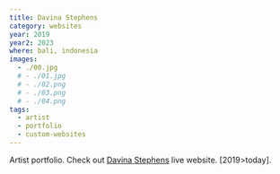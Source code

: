 ```yaml
---
title: Davina Stephens
category: websites
year: 2019
year2: 2023
where: bali, indonesia
images:
  - ./00.jpg
  # - ./01.jpg
  # - ./02.png
  # - ./03.png
  # - ./04.png
tags:
  - artist
  - portfolio
  - custom-websites
---
```


Artist portfolio.
Check out [Davina Stephens](https://davinastephens.com?source=rokma.com) live website.
[2019>today].
